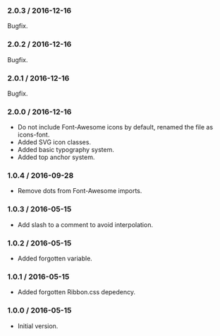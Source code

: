 ### 2.0.3 / 2016-12-16

Bugfix.

### 2.0.2 / 2016-12-16

Bugfix.

### 2.0.1 / 2016-12-16

Bugfix.

### 2.0.0 / 2016-12-16

* Do not include Font-Awesome icons by default, renamed the file as icons-font.
* Added SVG icon classes.
* Added basic typography system.
* Added top anchor system.

### 1.0.4 / 2016-09-28

* Remove dots from Font-Awesome imports.

### 1.0.3 / 2016-05-15

* Add slash to a comment to avoid interpolation.

### 1.0.2 / 2016-05-15

* Added forgotten variable.

### 1.0.1 / 2016-05-15

* Added forgotten Ribbon.css depedency.

### 1.0.0 / 2016-05-15

* Initial version.
